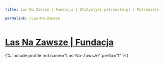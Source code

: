 ```yaml
---
title: Las Na Zawsze | Fundacja | Statystyki patronite.pl | Patromierz

permalink: /Las-Na-Zawsze
---
```


# [Las Na Zawsze | Fundacja](https://patronite.pl/Las-Na-Zawsze)

{% include profile.md name="Las-Na-Zawsze" prefix="l" %}
